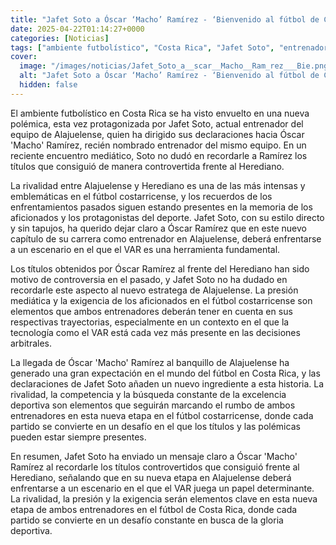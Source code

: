 ```yaml
---
title: "Jafet Soto a Óscar ‘Macho’ Ramírez - ‘Bienvenido al fútbol de Costa Rica, pero ahora hay VAR’"
date: 2025-04-22T01:14:27+0000
categories: [Noticias]
tags: ["ambiente futbolístico", "Costa Rica", "Jafet Soto", "entrenador", "Alajuelense", "Óscar 'Macho' Ramírez", "VAR", "rivalidad", "Herediano", "controversia", "aficionados", "tecnología", "decisiones arbitrales", "ban"]
cover:
  image: "/images/noticias/Jafet_Soto_a__scar__Macho__Ram_rez___Bie.png"
  alt: "Jafet Soto a Óscar ‘Macho’ Ramírez - ‘Bienvenido al fútbol de Costa Rica, pero ahora hay VAR’"
  hidden: false
---
```


El ambiente futbolístico en Costa Rica se ha visto envuelto en una nueva polémica, esta vez protagonizada por Jafet Soto, actual entrenador del equipo de Alajuelense, quien ha dirigido sus declaraciones hacia Óscar 'Macho' Ramírez, recién nombrado entrenador del mismo equipo. En un reciente encuentro mediático, Soto no dudó en recordarle a Ramírez los títulos que consiguió de manera controvertida frente al Herediano.

La rivalidad entre Alajuelense y Herediano es una de las más intensas y emblemáticas en el fútbol costarricense, y los recuerdos de los enfrentamientos pasados siguen estando presentes en la memoria de los aficionados y los protagonistas del deporte. Jafet Soto, con su estilo directo y sin tapujos, ha querido dejar claro a Óscar Ramírez que en este nuevo capítulo de su carrera como entrenador en Alajuelense, deberá enfrentarse a un escenario en el que el VAR es una herramienta fundamental.

Los títulos obtenidos por Óscar Ramírez al frente del Herediano han sido motivo de controversia en el pasado, y Jafet Soto no ha dudado en recordarle este aspecto al nuevo estratega de Alajuelense. La presión mediática y la exigencia de los aficionados en el fútbol costarricense son elementos que ambos entrenadores deberán tener en cuenta en sus respectivas trayectorias, especialmente en un contexto en el que la tecnología como el VAR está cada vez más presente en las decisiones arbitrales.

La llegada de Óscar 'Macho' Ramírez al banquillo de Alajuelense ha generado una gran expectación en el mundo del fútbol en Costa Rica, y las declaraciones de Jafet Soto añaden un nuevo ingrediente a esta historia. La rivalidad, la competencia y la búsqueda constante de la excelencia deportiva son elementos que seguirán marcando el rumbo de ambos entrenadores en esta nueva etapa en el fútbol costarricense, donde cada partido se convierte en un desafío en el que los títulos y las polémicas pueden estar siempre presentes.

En resumen, Jafet Soto ha enviado un mensaje claro a Óscar 'Macho' Ramírez al recordarle los títulos controvertidos que consiguió frente al Herediano, señalando que en su nueva etapa en Alajuelense deberá enfrentarse a un escenario en el que el VAR juega un papel determinante. La rivalidad, la presión y la exigencia serán elementos clave en esta nueva etapa de ambos entrenadores en el fútbol de Costa Rica, donde cada partido se convierte en un desafío constante en busca de la gloria deportiva.
